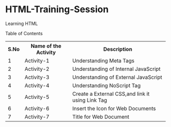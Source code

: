 # HTML-Training-Session
Learning HTML

Table of Contents

<table>
  <tr>
    <th>S.No</th>
    <th>Name of the Activity</th>
    <th>Description</th>
  </tr> 
  <tr>
    <td>1</td>
    <td>Activity-1</td>
    <td>Understanding Meta Tags</td>
  </tr>
  <tr>
    <td>2</td>
    <td>Activity-2</td>
    <td>Understanding of Internal JavaScript</td>
  </tr>
  <tr>
    <td>3</td>
    <td>Activity-3</td>
    <td>Understanding of External JavaScript</td>
  </tr>
  <tr>
    <td>4</td>
    <td>Activity-4</td>
    <td>Understanding NoScript Tag</td>
  </tr>
  <tr>
    <td>5</td>
    <td>Activity-5</td>
    <td>Create a External CSS,and link it using Link Tag</td>
  </tr>
  <tr>
    <td>6</td>
    <td>Activity-6</td>
    <td>Insert the Icon for Web Documents</td>
  </tr>
  <tr>
    <td>7</td>
    <td>Activity-7</td>
    <td>Title for Web Document</td>
  </tr>
 </table> 
  
